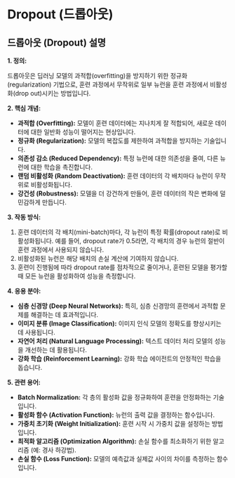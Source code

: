 # Dropout (드롭아웃)

## 드롭아웃 (Dropout) 설명

**1. 정의:**

드롭아웃은 딥러닝 모델의 과적합(overfitting)을 방지하기 위한 정규화(regularization) 기법으로, 훈련 과정에서 무작위로 일부 뉴런을 훈련 과정에서 비활성화(drop out)시키는 방법입니다.

**2. 핵심 개념:**

*   **과적합 (Overfitting):** 모델이 훈련 데이터에는 지나치게 잘 적합되어, 새로운 데이터에 대한 일반화 성능이 떨어지는 현상입니다.
*   **정규화 (Regularization):** 모델의 복잡도를 제한하여 과적합을 방지하는 기술입니다.
*   **의존성 감소 (Reduced Dependency):** 특정 뉴런에 대한 의존성을 줄여, 다른 뉴런에 대한 학습을 촉진합니다.
*   **랜덤 비활성화 (Random Deactivation):** 훈련 데이터의 각 배치마다 뉴런이 무작위로 비활성화됩니다.
*   **강건성 (Robustness):** 모델을 더 강건하게 만들어, 훈련 데이터의 작은 변화에 덜 민감하게 만듭니다.

**3. 작동 방식:**

1.  훈련 데이터의 각 배치(mini-batch)마다, 각 뉴런이 특정 확률(dropout rate)로 비활성화됩니다. 예를 들어, dropout rate가 0.5라면, 각 배치의 경우 뉴런의 절반이 훈련 과정에서 사용되지 않습니다.
2.  비활성화된 뉴런은 해당 배치의 손실 계산에 기여하지 않습니다.
3.  훈련이 진행됨에 따라 dropout rate를 점차적으로 줄이거나, 훈련된 모델을 평가할 때 모든 뉴런을 활성화하여 성능을 측정합니다.

**4. 응용 분야:**

*   **심층 신경망 (Deep Neural Networks):** 특히, 심층 신경망의 훈련에서 과적합 문제를 해결하는 데 효과적입니다.
*   **이미지 분류 (Image Classification):** 이미지 인식 모델의 정확도를 향상시키는 데 사용됩니다.
*   **자연어 처리 (Natural Language Processing):** 텍스트 데이터 처리 모델의 성능을 개선하는 데 활용됩니다.
*   **강화 학습 (Reinforcement Learning):**  강화 학습 에이전트의 안정적인 학습을 돕습니다.

**5. 관련 용어:**

*   **Batch Normalization:** 각 층의 활성화 값을 정규화하여 훈련을 안정화하는 기술입니다.
*   **활성화 함수 (Activation Function):** 뉴런의 출력 값을 결정하는 함수입니다.
*   **가중치 초기화 (Weight Initialization):** 훈련 시작 시 가중치 값을 설정하는 방법입니다.
*   **최적화 알고리즘 (Optimization Algorithm):**  손실 함수를 최소화하기 위한 알고리즘 (예: 경사 하강법).
*   **손실 함수 (Loss Function):** 모델의 예측값과 실제값 사이의 차이를 측정하는 함수입니다.